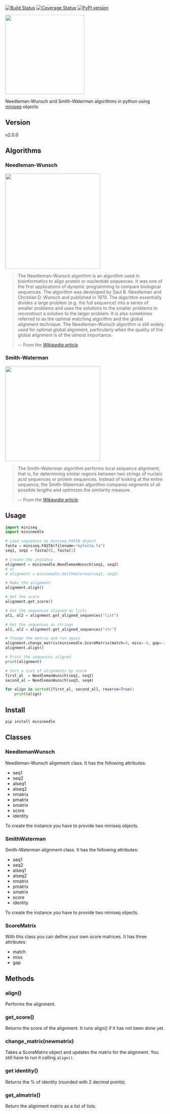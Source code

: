 [![Build Status](https://travis-ci.org/scastlara/minineedle.svg?branch=master)](https://travis-ci.org/scastlara/minineedle) [![Coverage Status](https://coveralls.io/repos/github/scastlara/minineedle/badge.svg?branch=master)](https://coveralls.io/github/scastlara/minineedle?branch=master) [![PyPI version](https://badge.fury.io/py/minineedle.svg)](https://badge.fury.io/py/minineedle)

<img width="250" src="https://github.com/scastlara/minineedle/blob/master/minineedle/logo.png"/>

Needleman-Wunsch and Smith-Waterman algorithms in python using [miniseq](https://github.com/scastlara/miniseq) objects

## Version
v2.0.0

## Algorithms

### Needleman-Wunsch
<img src="https://upload.wikimedia.org/wikipedia/commons/3/3f/Needleman-Wunsch_pairwise_sequence_alignment.png" width="300px">

> The Needleman–Wunsch algorithm is an algorithm used in bioinformatics to align protein or nucleotide sequences. It was one of the first applications of dynamic programming to compare biological sequences. The algorithm was developed by Saul B. Needleman and Christian D. Wunsch and published in 1970. The algorithm essentially divides a large problem (e.g. the full sequence) into a series of smaller problems and uses the solutions to the smaller problems to reconstruct a solution to the larger problem. It is also sometimes referred to as the optimal matching algorithm and the global alignment technique. The Needleman–Wunsch algorithm is still widely used for optimal global alignment, particularly when the quality of the global alignment is of the utmost importance. 
>
> -- From the <cite>[Wikipedia article](https://en.wikipedia.org/wiki/Needleman%E2%80%93Wunsch_algorithm)</cite>

### Smith-Waterman
<img src="https://upload.wikimedia.org/wikipedia/commons/9/92/Smith-Waterman-Algorithm-Example-En.gif" width="300px">

> The Smith–Waterman algorithm performs local sequence alignment; that is, for determining similar regions between two strings of nucleic acid sequences or protein sequences. Instead of looking at the entire sequence, the Smith–Waterman algorithm compares segments of all possible lengths and optimizes the similarity measure. 
>
> -- From the <cite>[Wikipedia article](https://en.wikipedia.org/wiki/Smith–Waterman_algorithm)</cite>


## Usage

```python
import miniseq
import minineedle

# Load sequences as miniseq FASTA object
fasta = miniseq.FASTA(filename="myfasta.fa")
seq1, seq2 = fasta[0], fasta[1]

# Create the instance
alignment = minineedle.NeedlemanWunsch(seq1, seq2)
# or
# alignment = minineedle.SmithWaterman(seq1, seq2)

# Make the alignment
alignment.align()

# Get the score
alignment.get_score()

# Get the sequences aligned as lists
al1, al2 = alignment.get_aligned_sequences("list")

# Get the sequences as strings
al1, al2 = alignment.get_aligned_sequences("str")

# Change the matrix and run again
alignment.change_matrix(minineedle.ScoreMatrix(match=4, miss=-4, gap=-2))
alignment.align()

# Print the sequences aligned
print(alignment)

# Sort a list of alignments by score
first_al  = NeedlemanWunsch(seq1, seq2)
second_al = NeedlemanWunsch(seq3, seq4)

for align in sorted([first_al, second_al], reverse=True):
    print(align)

```

## Install
```bash
pip install minineedle
```


## Classes

### NeedlemanWunsch
Needleman-Wunsch alignment class. It has the following attributes:
- seq1
- seq2     
- alseq1   
- alseq2
- nmatrix   
- pmatrix   
- smatrix  
- score    
- identity

To create the instance you have to provide two miniseq objects.

### SmithWaterman
Smith-Waterman alignment class. It has the following attributes:
- seq1
- seq2     
- alseq1   
- alseq2
- nmatrix   
- pmatrix   
- smatrix  
- score    
- identity

To create the instance you have to provide two miniseq objects.

### ScoreMatrix
With this class you can define your own score matrices. It has three attributes:
- match
- miss
- gap


## Methods
### align()
Performs the alignment.

### get_score()
Returns the score of the alignment. It runs align() if it has not been done yet.

### change_matrix(newmatrix)
Takes a ScoreMatrix object and updates the matrix for the alignment. You still have to run it calling `align()`.

### get identity()
Returns the % of identity (rounded with 2 decimal points).

### get_almatrix()
Return the alignment matrix as a list of lists.
